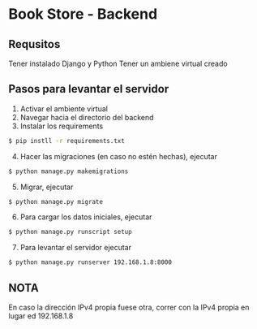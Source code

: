 # Book Store - Backend

## Requsitos
Tener instalado Django y Python
Tener un ambiene virtual creado

## Pasos para levantar el servidor
1. Activar el ambiente virtual
2. Navegar hacia el directorio del backend
3. Instalar los requirements
```bash
$ pip instll -r requirements.txt
```
4. Hacer las migraciones (en caso no estén hechas), ejecutar 
```bash
$ python manage.py makemigrations
```
5. Migrar, ejecutar
```bash
$ python manage.py migrate
```
6. Para cargar los datos iniciales, ejecutar
```bash
$ python manage.py runscript setup
```
7. Para levantar el servidor ejecutar
```bash
$ python manage.py runserver 192.168.1.8:8000
```

## NOTA 
En caso la dirección IPv4 propia fuese otra, correr con la IPv4 propia en lugar ed 192.168.1.8
